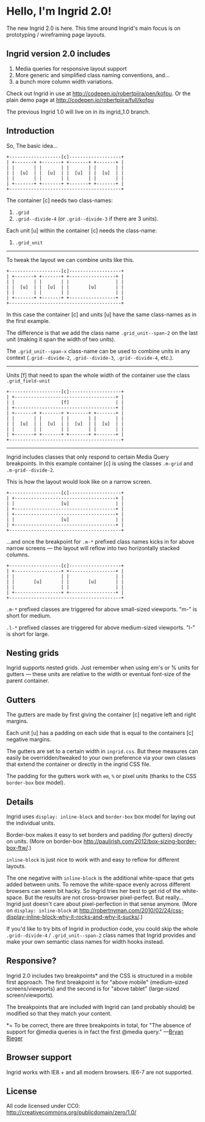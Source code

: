 Hello, I'm Ingrid 2.0!
======================

The new Ingrid 2.0 is here. This time around Ingrid's main focus is on prototyping / wireframing page layouts.

Ingrid version 2.0 includes
---------------------------

1. Media queries for responsive layout support
2. More generic and simplified class naming conventions, and…
3. a bunch more column width variations.

Check out Ingrid in use at <http://codepen.io/robertpiira/pen/kofpu>. Or the plain demo page at <http://codepen.io/robertpiira/full/kofpu>

The previous Ingrid 1.0 will live on in its ingrid_1.0 branch.

Introduction
------------

So, The basic idea…

    +-------------------[c]-------------------+
    | +-------+ +-------+ +-------+ +-------+ |
    | |       | |       | |       | |       | |
    | |  [u]  | |  [u]  | |  [u]  | |  [u]  | |
    | |       | |       | |       | |       | |
    | +-------+ +-------+ +-------+ +-------+ |
    +-----------------------------------------+

The container [c] needs two class-names:

  1. `.grid`
  2. `.grid--divide-4` (or `.grid--divide-3` if there are 3 units).
  
Each unit [u] within the container [c] needs the class-name:

  1. `.grid_unit`
  
___________________________________________


To tweak the layout we can combine units like this.

    +-------------------[c]-------------------+
    | +-------+ +-------+ +-----------------+ |
    | |       | |       | |                 | |
    | |  [u]  | |  [u]  | |       [u]       | |
    | |       | |       | |                 | |
    | +-------+ +-------+ +-----------------+ |
    +-----------------------------------------+

In this case the container [c] and units [u] have the same class-names as in the first example.

The difference is that we add the class name `.grid_unit--span-2` on the last unit (making it span the width of two units).

The `.grid_unit--span-x` class-name can be used to combine units in any context (`.grid--divide-2`, `.grid--divide-3`, `.grid--divide-4`, etc.).

___________________________________________


Units [f] that need to span the whole width of the container use the class `.grid_field-unit`

    +-------------------[c]-------------------+
    | +-------------------------------------+ |
    | |                 [f]                 | |
    | +-------------------------------------+ |
    | +-------+ +-------+ +-------+ +-------+ |
    | |       | |       | |       | |       | |
    | |  [u]  | |  [u]  | |  [u]  | |  [u]  | |
    | |       | |       | |       | |       | |
    | +-------+ +-------+ +-------+ +-------+ |
    +-----------------------------------------+

___________________________________________


Ingrid includes classes that only respond to certain Media Query breakpoints. In this example container [c] is using the classes `.m-grid` and `.m-grid--divide-2`.

This is how the layout would look like on a narrow screen. 

    +-------------------[c]-------------------+
    | +-------------------------------------+ |
    | |                 [u]                 | |
    | +-------------------------------------+ |
    | +-------------------------------------+ |
    | |                 [u]                 | |
    | +-------------------------------------+ |
    +-----------------------------------------+

…and once the breakpoint for `.m-*` prefixed class names kicks in  for above narrow screens — the layout will reflow into two horizontally stacked columns.

    +-------------------[c]-------------------+
    | +-----------------+ +-----------------+ |
    | |                 | |                 | |
    | |       [u]       | |       [u]       | |
    | |                 | |                 | |
    | +-----------------+ +-----------------+ |
    +-----------------------------------------+

`.m-*` prefixed classes are triggered for above small-sized viewports. "m-" is short for medium.

`.l-*` prefixed classes are triggered for above medium-sized viewports. "l-" is short for large.

Nesting grids
-------------

Ingrid supports nested grids. Just remember when using em's or % units for gutters — these units are relative to the width or eventual font-size of the parent container.

Gutters
-------

The gutters are made by first giving the container [c] negative left and right margins. 

Each unit [u] has a padding on each side that is equal to the containers [c] negative margins.

The gutters are set to a certain width in `ingrid.css`. But these measures can easily be overridden/tweaked to your own preference via your own classes that extend the container or directly in the ingrid CSS file.

The padding for the gutters work with `em`, `%` or pixel units (thanks to the CSS `border-box` box model).

Details
-------

Ingrid uses `display: inline-block` and `border-box` box model for laying out the individual units.

Border-box makes it easy to set borders and padding (for gutters) directly on units. (More on border-box <http://paulirish.com/2012/box-sizing-border-box-ftw/>.)

`inline-block` is just nice to work with and easy to reflow for different layouts.

The one negative with `inline-block` is the additional white-space that gets added between units. To remove the white-space evenly across different browsers can seem bit hacky. So Ingrid tries her best to get rid of the white-space. But the results are not cross-browser pixel-perfect. But really… Ingrid just doesn't care about pixel-perfection in that sense anymore. (More on `display: inline-block` at <http://robertnyman.com/2010/02/24/css-display-inline-block-why-it-rocks-and-why-it-sucks/>.)

If you'd like to try bits of Ingrid in production code, you could skip the whole `.grid--divide-4` / `.grid_unit--span-2` class names that Ingrid provides and make your own semantic class names for width hooks instead.

Responsive?
-----------

Ingrid 2.0 includes two breakpoints* and the CSS is structured in a mobile first approach. The first breakpoint is for "above mobile" (medium-sized screens/viewports) and the second is for "above tablet" (large-sized screen/viewports).

The breakpoints that are included with Ingrid can (and probably should) be modified so that they match your content.

*= To be correct, there are three breakpoints in total, for "The absence of support for @media queries is in fact the first @media query." —[Bryan Rieger](http://www.slideshare.net/bryanrieger/rethinking-the-mobile-web-by-yiibu)

Browser support
---------------

Ingrid works with IE8 + and all modern browsers. IE6-7 are not supported.


License
-------

All code licensed under CC0: <http://creativecommons.org/publicdomain/zero/1.0/>

